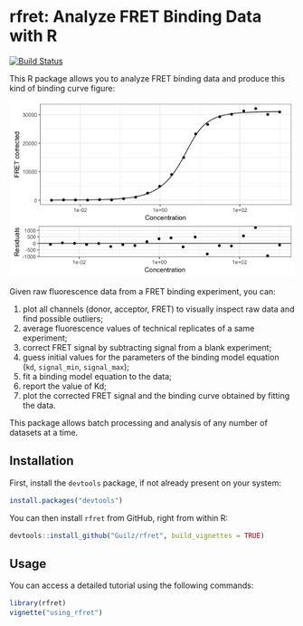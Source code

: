 # rfret: Analyze FRET Binding Data with R

[![Build Status](https://travis-ci.org/Guilz/rfret.svg?branch=master)](https://travis-ci.org/Guilz/rfret)

This R package allows you to analyze FRET binding data and produce this kind of
binding curve figure:

![Binding curve](binding-curve.png)

Given raw fluorescence data from a FRET binding experiment, you can:

1. plot all channels (donor, acceptor, FRET) to visually inspect raw data and
   find possible outliers;
2. average fluorescence values of technical replicates of a same experiment;
3. correct FRET signal by subtracting signal from a blank experiment;
4. guess initial values for the parameters of the binding model equation (`kd`,
   `signal_min`, `signal_max`);
5. fit a binding model equation to the data;
6. report the value of Kd;
7. plot the corrected FRET signal and the binding curve obtained by fitting
   the data.

This package allows batch processing and analysis of any number of datasets at
a time.

## Installation

First, install the `devtools` package, if not already present on your system:

```R
install.packages("devtools")
```

You can then install `rfret` from GitHub, right from within R:

```R
devtools::install_github("Guilz/rfret", build_vignettes = TRUE)
```

## Usage

You can access a detailed tutorial using the following commands:

```R
library(rfret)
vignette("using_rfret")
```
